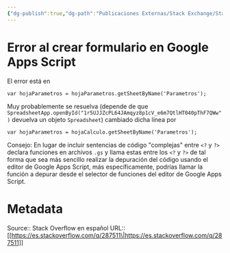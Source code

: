 ```yaml
---
{"dg-publish":true,"dg-path":"Publicaciones Externas/Stack Exchange/Stack Overflow en español/es.stackoverflow.com-287511.md","permalink":"/publicaciones-externas/stack-exchange/stack-overflow-en-espanol/es-stackoverflow-com-287511/","title":"Error al crear formulario en Google Apps Script","hide":true,"noteIcon":"\"0\"","created":"2024-04-03T12:49:10.679-06:00","updated":"2024-04-05T16:43:55.850-06:00"}
---
```


# Error al crear formulario en Google Apps Script

El error está en 

    var hojaParametros = hojaParametros.getSheetByName('Parametros');

Muy probablemente se resuelva (depende de que  `SpreadsheetApp.openById("1r5UJJZcPL64JAmqyz8p1cV_e6m7QtlHT040pThF7QWw")` devuelva un objeto `Spreadsheet`) cambiado dicha línea por

    var hojaParametros = hojaCalculo.getSheetByName('Parametros');

Consejo: En lugar de incluir sentencias de código "complejas" entre `<?` y `?>` declara funciones en archivos `.gs` y llama estas entre los `<?` y `?>` de tal forma que sea más sencillo realizar la depuración del código usando el editor de Google Apps Script, más específicamente, podrías llamar la función a depurar desde el selector de funciones del editor de Google Apps Script.


# Metadata
Source:: Stack Overflow en español
URL:: [[https://es.stackoverflow.com/q/287511\|https://es.stackoverflow.com/q/287511]]


